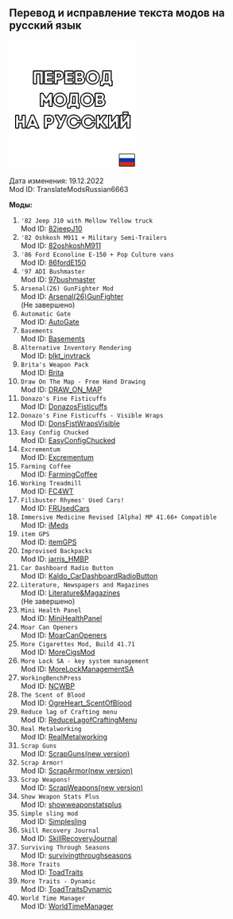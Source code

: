 
## Перевод и исправление текста модов на русский язык
![Перевод модов на русский](/poster.png)

Дата изменения: 19.12.2022<br>
Mod ID: TranslateModsRussian6663

**Моды:**
1. `'82 Jeep J10 with Mellow Yellow truck`<br>
Mod ID: [82jeepJ10](https://steamcommunity.com/workshop/filedetails/?id=2886832257)
1. `'82 Oshkosh M911 + Military Semi-Trailers`<br>
Mod ID: [82oshkoshM911](https://steamcommunity.com/workshop/filedetails/?id=2618213077)
1. `'86 Ford Econoline E-150 + Pop Culture vans`<br>
Mod ID: [86fordE150](https://steamcommunity.com/workshop/filedetails/?id=2870394916)
1. `'97 ADI Bushmaster`<br>
Mod ID: [97bushmaster](https://steamcommunity.com/workshop/filedetails/?id=2897390033)
1. `Arsenal(26) GunFighter Mod`<br>
Mod ID: [Arsenal(26)GunFighter](https://steamcommunity.com/workshop/filedetails/?id=2297098490)<br>
(Не завершено)
1. `Automatic Gate`<br>
Mod ID: [AutoGate](https://steamcommunity.com/workshop/filedetails/?id=2735447453)
1. `Basements`<br>
Mod ID: [Basements](https://steamcommunity.com/workshop/filedetails/?id=2849247394)
1. `Alternative Inventory Rendering`<br>
Mod ID: [blkt_invtrack](https://steamcommunity.com/workshop/filedetails/?id=2809595776)
1. `Brita's Weapon Pack`<br>
Mod ID: [Brita](https://steamcommunity.com/workshop/filedetails/?id=2200148440)
1. `Draw On The Map - Free Hand Drawing`<br>
Mod ID: [DRAW_ON_MAP](https://steamcommunity.com/workshop/filedetails/?id=2804531012)
1. `Donazo's Fine Fisticuffs`<br>
Mod ID: [DonazosFisticuffs](https://steamcommunity.com/workshop/filedetails/?id=2860974747)
1. `Donazo's Fine Fisticuffs - Visible Wraps`<br>
Mod ID: [DonsFistWrapsVisible](https://steamcommunity.com/workshop/filedetails/?id=2871348065)
1. `Easy Config Chucked`<br>
Mod ID: [EasyConfigChucked](https://steamcommunity.com/workshop/filedetails/?id=2529746725)
1. `Excrementum`<br>
Mod ID: [Excrementum](https://steamcommunity.com/workshop/filedetails/?id=2864043248)
1. `Farming Coffee`<br>
Mod ID: [FarmingCoffee](https://steamcommunity.com/workshop/filedetails/?id=2780469626)
1. `Working Treadmill`<br>
Mod ID: [FC4WT](https://steamcommunity.com/workshop/filedetails/?id=2752895143)
1. `Filibuster Rhymes' Used Cars!`<br>
Mod ID: [FRUsedCars](https://steamcommunity.com/workshop/filedetails/?id=1510950729)
1. `Immersive Medicine Revised [Alpha] MP 41.66+ Compatible`<br>
Mod ID: [iMeds](https://steamcommunity.com/workshop/filedetails/?id=2709866494)
1. `item GPS`<br>
Mod ID: [itemGPS](https://steamcommunity.com/workshop/filedetails/?id=2877484605)
1. `Improvised Backpacks`<br>
Mod ID: [jarris_HMBP](https://steamcommunity.com/workshop/filedetails/?id=517941024)
1. `Car Dashboard Radio Button`<br>
Mod ID: [Kaldo_CarDashboardRadioButton](https://steamcommunity.com/workshop/filedetails/?id=2736059670)
1. `Literature, Newspapers and Magazines`<br>
Mod ID: [Literature&Magazines](https://steamcommunity.com/workshop/filedetails/?id=2440051148)<br>
(Не завершено)
1. `Mini Health Panel`<br>
Mod ID: [MiniHealthPanel](https://steamcommunity.com/workshop/filedetails/?id=2866258937)
1. `Moar Can Openers`<br>
Mod ID: [MoarCanOpeners](https://steamcommunity.com/workshop/filedetails/?id=2651600962)
1. `More Cigarettes Mod, Build 41.71`<br>
Mod ID: [MoreCigsMod](https://steamcommunity.com/workshop/filedetails/?id=2396329386)
1. `More Lock SA - key system management`<br>
Mod ID: [MoreLockManagementSA](https://steamcommunity.com/workshop/filedetails/?id=2874279665)
1. `WorkingBenchPress`<br>
Mod ID: [NCWBP](https://steamcommunity.com/workshop/filedetails/?id=2775112539)
1. `The Scent of Blood`<br>
Mod ID: [OgreHeart_ScentOfBlood](https://steamcommunity.com/workshop/filedetails/?id=2789145726)
1. `Reduce lag of Crafting menu`<br>
Mod ID: [ReduceLagofCraftingMenu](https://steamcommunity.com/workshop/filedetails/?id=2611723883)
1. `Real Metalworking`<br>
Mod ID: [RealMetalworking](https://steamcommunity.com/workshop/filedetails/?id=2900671939)
1. `Scrap Guns`<br>
Mod ID: [ScrapGuns(new version)](https://steamcommunity.com/workshop/filedetails/?id=2125659488)
1. `Scrap Armor!`<br>
Mod ID: [ScrapArmor(new version)](https://steamcommunity.com/workshop/filedetails/?id=2658619264)
1. `Scrap Weapons!`<br>
Mod ID: [ScrapWeapons(new version)](https://steamcommunity.com/workshop/filedetails/?id=2122265954)
1. `Show Weapon Stats Plus`<br>
Mod ID: [showweaponstatsplus](https://steamcommunity.com/workshop/filedetails/?id=2883603166)
1. `Simple sling mod`<br>
Mod ID: [Simplesling](https://steamcommunity.com/workshop/filedetails/?id=2868394326)
1. `Skill Recovery Journal`<br>
Mod ID: [SkillRecoveryJournal](https://steamcommunity.com/workshop/filedetails/?id=2503622437)
1. `Surviving Through Seasons`<br>
Mod ID: [survivingthroughseasons](https://steamcommunity.com/workshop/filedetails/?id=2753086629)
1. `More Traits`<br>
Mod ID: [ToadTraits](https://steamcommunity.com/workshop/filedetails/?id=1299328280)
1. `More Traits - Dynamic`<br>
Mod ID: [ToadTraitsDynamic](https://steamcommunity.com/workshop/filedetails/?id=1299328280)
1. `World Time Manager`<br>
Mod ID: [WorldTimeManager](https://steamcommunity.com/workshop/filedetails/?id=2834607449)
